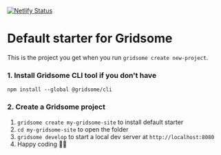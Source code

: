 [![Netlify Status](https://api.netlify.com/api/v1/badges/1ada54c3-1acc-45a3-9336-46e3bbef636d/deploy-status)](https://app.netlify.com/sites/all-about-erik/deploys)

# Default starter for Gridsome

This is the project you get when you run `gridsome create new-project`.

### 1. Install Gridsome CLI tool if you don't have

`npm install --global @gridsome/cli`

### 2. Create a Gridsome project

1. `gridsome create my-gridsome-site` to install default starter
2. `cd my-gridsome-site` to open the folder
3. `gridsome develop` to start a local dev server at `http://localhost:8080`
4. Happy coding 🎉🙌
